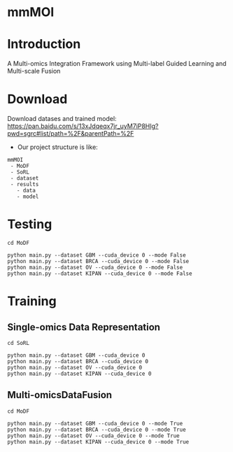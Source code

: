 # mmMOI

# Introduction
A Multi-omics Integration Framework using Multi-label Guided Learning and Multi-scale Fusion

# Download
Download datases and trained model: https://pan.baidu.com/s/13xJdqeqx7jr_uyM7iP8HIg?pwd=sgrc#list/path=%2F&parentPath=%2F

* Our project structure is like:
```
mmMOI
 - MoDF
 - SoRL
 - dataset
 - results
   - data
   - model
```

# Testing

```
cd MoDF

python main.py --dataset GBM --cuda_device 0 --mode False
python main.py --dataset BRCA --cuda_device 0 --mode False
python main.py --dataset OV --cuda_device 0 --mode False
python main.py --dataset KIPAN --cuda_device 0 --mode False

```

# Training
## Single-omics Data Representation
```
cd SoRL

python main.py --dataset GBM --cuda_device 0
python main.py --dataset BRCA --cuda_device 0
python main.py --dataset OV --cuda_device 0
python main.py --dataset KIPAN --cuda_device 0

```
##  Multi-omicsDataFusion
```
cd MoDF

python main.py --dataset GBM --cuda_device 0 --mode True
python main.py --dataset BRCA --cuda_device 0 --mode True
python main.py --dataset OV --cuda_device 0 --mode True
python main.py --dataset KIPAN --cuda_device 0 --mode True

```

